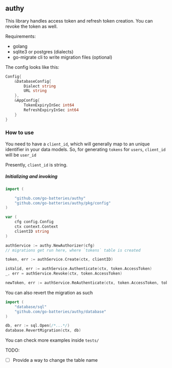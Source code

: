 ## authy

This library handles access token and refresh token creation. You can revoke the token as well.

Requirements:
- golang
- sqlite3 or postgres (dialects)
- go-migrate cli to write migration files (optional)


The config looks like this:

```go
Config{
    &DatabaseConfig{
        Dialect string
        URL string
    },
    &AppConfig{
        TokenExpiryInSec int64
        RefreshExpiryInSec int64
    }
}
```

### How to use

You need to have a `client_id`, which will generally map to an unique identifier in your data models.
So, for generating `tokens` for `users`, `client_id` will be `user_id`

Presently, `client_id` is string.

##### Initializing and invoking

```go
import (

	"github.com/go-batteries/authy"
	"github.com/go-batteries/authy/pkg/config"
)

var (
    cfg config.Config
    ctx context.Context
    clientID string
)

authService := authy.NewAuthorizer(cfg)
// migrations get run here, where `tokens` table is created

token, err := authService.Create(ctx, clientID)

isValid, err := authService.Authenticate(ctx, token.AccessToken)
_, err = authService.Revoke(ctx, token.AccessToken)

newToken, err := authService.ReAuthenticate(ctx, token.AccessToken, token.RefreshToken)
```

You can also revert the migration as such 

```go
import (
    "database/sql"
    "github.com/go-batteries/authy/database"
)

db, err := sql.Open(/*...*/)
database.RevertMigration(ctx, db)
```


You can check more examples inside `tests/`

TODO:
* [ ] Provide a way to change the table name
